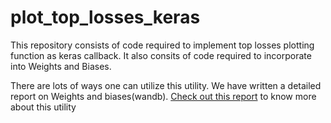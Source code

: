 # plot_top_losses_keras
This repository consists of code required to implement top losses plotting function as keras callback. It also consits of code required to incorporate into Weights and Biases.

There are lots of ways one can utilize this utility. We have written a detailed report on Weights and biases(wandb).
[Check out this report](https://app.wandb.ai/tulasi1729/plot-top-losses/reports/Plotting-top-loss-images-while-training-models--VmlldzoxMTE3MDI) to know more about this utility
